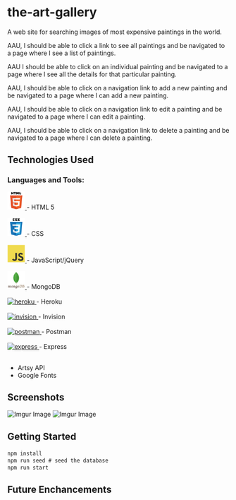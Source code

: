 # the-art-gallery

A web site for searching images of most expensive paintings in the world.

AAU, I should be able to click a link to see all paintings and be navigated to a page where I see a list of paintings.

AAU I should be able to click on an individual painting and be navigated to a page where I see all the details for that particular painting.

AAU, I should be able to click on a navigation link to add a new painting and be navigated to a page where I can add a new painting.

AAU, I should be able to click on a navigation link to edit a painting and be navigated to a page where I can edit a painting.

AAU, I should be able to click on a navigation link to delete a painting and be navigated to a page where I can delete a painting.

## Technologies Used

<h3 align="left">Languages and Tools:</h3>
<a href="https://www.w3.org/html/" target="_blank" rel="noreferrer"> <img src="https://raw.githubusercontent.com/devicons/devicon/master/icons/html5/html5-original-wordmark.svg" alt="html5" width="40" height="40"/> </a>- HTML 5  <br><br>
<a href="https://www.w3schools.com/css/" target="_blank" rel="noreferrer"> <img src="https://raw.githubusercontent.com/devicons/devicon/master/icons/css3/css3-original-wordmark.svg" alt="css3" width="40" height="40"/>
</a> - CSS  <br><br>
<a href="https://developer.mozilla.org/en-US/docs/Web/JavaScript" target="_blank" rel="noreferrer"> <img src="https://raw.githubusercontent.com/devicons/devicon/master/icons/javascript/javascript-original.svg" alt="javascript" width="40" height="40"/> </a>- JavaScript/jQuery  <br><br>
 <a href="https://www.mongodb.com/" target="_blank" rel="noreferrer"> <img src="https://raw.githubusercontent.com/devicons/devicon/master/icons/mongodb/mongodb-original-wordmark.svg" alt="mongodb" width="40" height="40"/> </a>- MongoDB <br><br>
<a href="https://heroku.com" target="_blank" rel="noreferrer"> <img src="https://www.vectorlogo.zone/logos/heroku/heroku-icon.svg" alt="heroku" width="40" height="40"/> </a>- Heroku  <br><br>
<a href="https://www.invisionapp.com/" target="_blank" rel="noreferrer"> <img src="https://www.vectorlogo.zone/logos/invisionapp/invisionapp-icon.svg" alt="invision" width="40" height="40"/> </a>- Invision  <br><br>
 <a href="https://postman.com" target="_blank" rel="noreferrer"> <img src="https://www.vectorlogo.zone/logos/getpostman/getpostman-icon.svg" alt="postman" width="40" height="40"/> </a>- Postman <br><br>
<a href="https://express.js" target="_blank" rel="noreferrer"> <img src="https://www.vectorlogo.zone/logos/expressjs/expressjs-ar21.svg" alt="express" width="40" height="40"/> </a>- Express<br><br>

- Artsy API<br>
- Google Fonts<br>

## Screenshots

![Imgur Image](https://imgur.com/XsJ19fd.png)
![Imgur Image](https://imgur.com/a9rM5JO.png)

## Getting Started

```
npm install
npm run seed # seed the database
npm run start
```

## Future Enchancements
